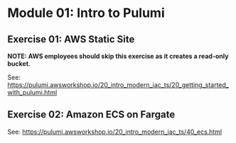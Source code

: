 # Module 01: Intro to Pulumi

## Exercise 01: AWS Static Site

**NOTE: AWS employees should skip this exercise as it creates a read-only bucket.**

See: <https://pulumi.awsworkshop.io/20_intro_modern_iac_ts/20_getting_started_with_pulumi.html>

## Exercise 02: Amazon ECS on Fargate

See: <https://pulumi.awsworkshop.io/20_intro_modern_iac_ts/40_ecs.html>
